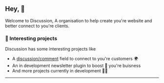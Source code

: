 ## Hey, 👋


Welcome to Discussion, A organisation to help create you're website and better connect to you're clients. 

### 🍿 Interesting projects 

Discussion has some interesting projects like

- A [discussion/comment](https://discussion.lennardkuenen.dev)   field to connect to you're customers  🌍
- An in development newsletter plugin to boost 🚀 you're buisness 
- And more projects currently in development 👩‍💻


---

